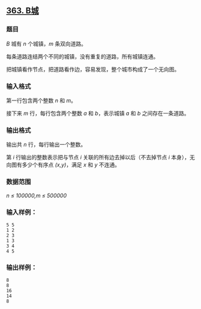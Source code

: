 ## [363. B城](https://www.acwing.com/problem/content/365/)

### 题目

*B* 城有 *n* 个城镇，*m* 条双向道路。

每条道路连结两个不同的城镇，没有重复的道路，所有城镇连通。

把城镇看作节点，把道路看作边，容易发现，整个城市构成了一个无向图。

### 输入格式

第一行包含两个整数 *n* 和 *m*。

接下来 *m* 行，每行包含两个整数 *a* 和 *b*，表示城镇 *a* 和 *b* 之间存在一条道路。

### 输出格式

输出共 *n* 行，每行输出一个整数。

第 *i* 行输出的整数表示把与节点 *i* 关联的所有边去掉以后（不去掉节点 *i* 本身），无向图有多少个有序点 *(x,y)*，满足 *x* 和 *y* 不连通。

### 数据范围

*n ≤ 100000,m ≤ 500000*

### 输入样例：

```
5 5
1 2
2 3
1 3
3 4
4 5
```

### 输出样例：

```
8
8
16
14
8
```
